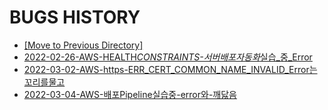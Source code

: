 # BUGS HISTORY

- [[Move to Previous Directory]](../README.md)
- [2022-02-26-AWS-HEALTH*CONSTRAINTS-서버배포자동화*실습\_중\_Error](./2022-02-26-AWS-HEALTH_CONSTRAINTS-서버배포자동화_실습_중_Error/2022-02-26-AWS-HEALTH_CONSTRAINTS-서버배포자동화_실습_중_Error.md)
- [2022-03-02-AWS-https-ERR_CERT_COMMON_NAME_INVALID_Error는꼬리를물고](./2022-03-02-AWS-https-ERR_CERT_COMMON_NAME_INVALID_Error는꼬리를물고/2022-03-02-AWS-https-ERR_CERT_COMMON_NAME_INVALID_Error는꼬리를물고.md)
- [2022-03-04-AWS-배포Pipeline실습중-error와-깨닳음](./2022-03-04-AWS-배포Pipeline실습중-error와-깨닳음/2022-03-04-AWS-배포Pipeline실습중-error와-깨닳음.md)
